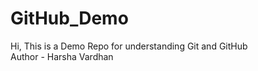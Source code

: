 # GitHub_Demo
Hi, This is a Demo Repo for understanding Git and GitHub
<br>
Author - Harsha Vardhan
